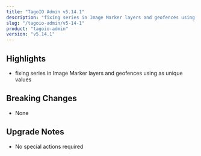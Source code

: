 ```yaml
---
title: "TagoIO Admin v5.14.1"
description: "fixing series in Image Marker layers and geofences using as unique values"
slug: "/tagoio-admin/v5-14-1"
product: "tagoio-admin"
version: "v5.14.1"
---
```


## Highlights

- fixing series in Image Marker layers and geofences using as unique values

## Breaking Changes

- None

## Upgrade Notes

- No special actions required
